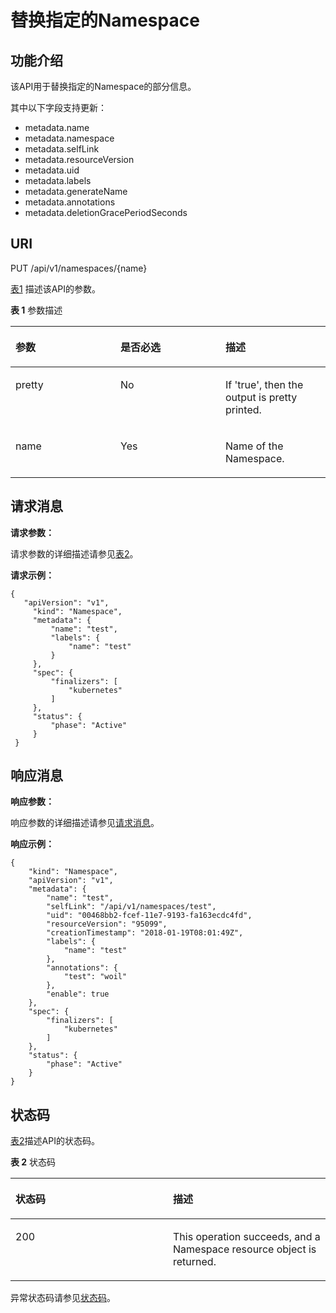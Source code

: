 # 替换指定的Namespace<a name="cce_02_0053"></a>

## 功能介绍<a name="se64c62bbc28a47689949a123d846c8ca"></a>

该API用于替换指定的Namespace的部分信息。

其中以下字段支持更新：

-   metadata.name
-   metadata.namespace
-   metadata.selfLink
-   metadata.resourceVersion
-   metadata.uid
-   metadata.labels
-   metadata.generateName
-   metadata.annotations
-   metadata.deletionGracePeriodSeconds

## URI<a name="sa913bc0ccab7450b8923451bf9f15c04"></a>

PUT /api/v1/namespaces/\{name\}

[表1](#zh-cn_topic_0079615038_table49444123)  描述该API的参数。

**表 1**  参数描述

<a name="zh-cn_topic_0079615038_table49444123"></a>
<table><thead align="left"><tr id="zh-cn_topic_0079615038_row14601642"><th class="cellrowborder" valign="top" width="33.33333333333333%" id="mcps1.2.4.1.1"><p id="zh-cn_topic_0079615038_p41882373"><a name="zh-cn_topic_0079615038_p41882373"></a><a name="zh-cn_topic_0079615038_p41882373"></a>参数</p>
</th>
<th class="cellrowborder" valign="top" width="33.33333333333333%" id="mcps1.2.4.1.2"><p id="p13489349201632"><a name="p13489349201632"></a><a name="p13489349201632"></a>是否必选</p>
</th>
<th class="cellrowborder" valign="top" width="33.33333333333333%" id="mcps1.2.4.1.3"><p id="p18895455201632"><a name="p18895455201632"></a><a name="p18895455201632"></a>描述</p>
</th>
</tr>
</thead>
<tbody><tr id="zh-cn_topic_0079615038_row13608105"><td class="cellrowborder" valign="top" width="33.33333333333333%" headers="mcps1.2.4.1.1 "><p id="zh-cn_topic_0079615038_p28514710"><a name="zh-cn_topic_0079615038_p28514710"></a><a name="zh-cn_topic_0079615038_p28514710"></a>pretty</p>
</td>
<td class="cellrowborder" valign="top" width="33.33333333333333%" headers="mcps1.2.4.1.2 "><p id="zh-cn_topic_0079615038_p27990155"><a name="zh-cn_topic_0079615038_p27990155"></a><a name="zh-cn_topic_0079615038_p27990155"></a>No</p>
</td>
<td class="cellrowborder" valign="top" width="33.33333333333333%" headers="mcps1.2.4.1.3 "><p id="zh-cn_topic_0079615038_p52610097"><a name="zh-cn_topic_0079615038_p52610097"></a><a name="zh-cn_topic_0079615038_p52610097"></a>If 'true', then the output is pretty printed.</p>
</td>
</tr>
<tr id="zh-cn_topic_0079615038_row27655246"><td class="cellrowborder" valign="top" width="33.33333333333333%" headers="mcps1.2.4.1.1 "><p id="zh-cn_topic_0079615038_p25482430"><a name="zh-cn_topic_0079615038_p25482430"></a><a name="zh-cn_topic_0079615038_p25482430"></a>name</p>
</td>
<td class="cellrowborder" valign="top" width="33.33333333333333%" headers="mcps1.2.4.1.2 "><p id="zh-cn_topic_0079615038_p50810959"><a name="zh-cn_topic_0079615038_p50810959"></a><a name="zh-cn_topic_0079615038_p50810959"></a>Yes</p>
</td>
<td class="cellrowborder" valign="top" width="33.33333333333333%" headers="mcps1.2.4.1.3 "><p id="zh-cn_topic_0079615038_p22047016"><a name="zh-cn_topic_0079615038_p22047016"></a><a name="zh-cn_topic_0079615038_p22047016"></a>Name of the Namespace.</p>
</td>
</tr>
</tbody>
</table>

## 请求消息<a name="zh-cn_topic_0079615038_ref458676991"></a>

**请求参数：**

请求参数的详细描述请参见[表2](创建Namespace.md#zh-cn_topic_0079615062_ref458759029)。

**请求示例：**

```
{ 
   "apiVersion": "v1", 
     "kind": "Namespace", 
     "metadata": { 
         "name": "test", 
         "labels": { 
             "name": "test" 
         } 
     }, 
     "spec": { 
         "finalizers": [ 
             "kubernetes" 
         ] 
     }, 
     "status": { 
         "phase": "Active" 
     } 
 }
```

## 响应消息<a name="s71d64222a34d4101aa1732e19c992943"></a>

**响应参数：**

响应参数的详细描述请参见[请求消息](#zh-cn_topic_0079615038_ref458676991)。

**响应示例：**

```
{
    "kind": "Namespace",
    "apiVersion": "v1",
    "metadata": {
        "name": "test",
        "selfLink": "/api/v1/namespaces/test",
        "uid": "00468bb2-fcef-11e7-9193-fa163ecdc4fd",
        "resourceVersion": "95099",
        "creationTimestamp": "2018-01-19T08:01:49Z",
        "labels": {
            "name": "test"
        },
        "annotations": {
            "test": "woil"
        },
        "enable": true
    },
    "spec": {
        "finalizers": [
            "kubernetes"
        ]
    },
    "status": {
        "phase": "Active"
    }
}
```

## 状态码<a name="sa1abf64108814721a77b395a50d806c0"></a>

[表2](#zh-cn_topic_0079615038_table42343927)描述API的状态码。

**表 2**  状态码

<a name="zh-cn_topic_0079615038_table42343927"></a>
<table><thead align="left"><tr id="zh-cn_topic_0079615038_row47812724"><th class="cellrowborder" valign="top" width="50%" id="mcps1.2.3.1.1"><p id="p46755442201632"><a name="p46755442201632"></a><a name="p46755442201632"></a>状态码</p>
</th>
<th class="cellrowborder" valign="top" width="50%" id="mcps1.2.3.1.2"><p id="p29094489201632"><a name="p29094489201632"></a><a name="p29094489201632"></a>描述</p>
</th>
</tr>
</thead>
<tbody><tr id="zh-cn_topic_0079615038_row11627434"><td class="cellrowborder" valign="top" width="50%" headers="mcps1.2.3.1.1 "><p id="zh-cn_topic_0079615038_p2298077"><a name="zh-cn_topic_0079615038_p2298077"></a><a name="zh-cn_topic_0079615038_p2298077"></a>200</p>
</td>
<td class="cellrowborder" valign="top" width="50%" headers="mcps1.2.3.1.2 "><p id="zh-cn_topic_0079615038_p51926520"><a name="zh-cn_topic_0079615038_p51926520"></a><a name="zh-cn_topic_0079615038_p51926520"></a>This operation succeeds, and a Namespace resource object is returned.</p>
</td>
</tr>
</tbody>
</table>

异常状态码请参见[状态码](状态码.md)。

